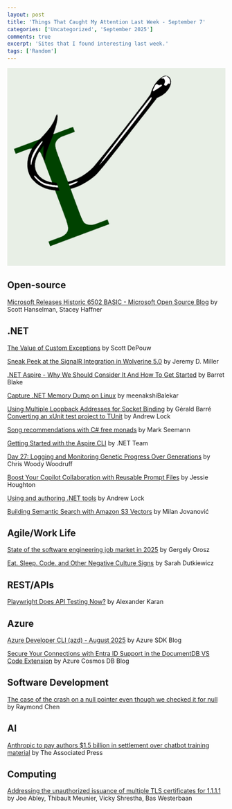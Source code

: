```yaml
---
layout: post
title: 'Things That Caught My Attention Last Week - September 7'
categories: ['Uncategorized', 'September 2025']
comments: true
excerpt: 'Sites that I found interesting last week.'
tags: ['Random']
---
```

![caught-my-i](../assets/caught-i.png)

## Open-source

[Microsoft Releases Historic 6502 BASIC - Microsoft Open Source Blog](https://opensource.microsoft.com/blog/2025/09/03/microsoft-open-source-historic-6502-basic/?utm_source=blog.peterritchie.com) by  Scott Hanselman, Stacey Haffner

<!-- ## Architecture

## Presenting
 -->
## .NET

[The Value of Custom Exceptions](https://blog.nimblepros.com/blogs/the-value-of-custom-exceptions/?utm_source=blog.peterritchie.com) by Scott DePouw

[Sneak Peek at the SignalR Integration in Wolverine 5.0](https://jeremydmiller.com/2025/09/05/sneak-peek-at-the-signalr-integration-in-wolverine-5-0/?utm_source=blog.peterritchie.com) by Jeremy D. Miller

[.NET Aspire - Why We Should Consider It And How To Get Started](https://blog.nimblepros.com/blogs/net-aspire-why-we-should-consider-it/?utm_source=blog.peterritchie.com) by Barret Blake

[Capture .NET Memory Dump on Linux](https://techcommunity.microsoft.com/blog/iis-support-blog/capture-net-memory-dump-on-linux/4401935?utm_source=blog.peterritchie.com) by meenakshiBalekar

[Using Multiple Loopback Addresses for Socket Binding](https://www.meziantou.net/using-multiple-loopback-addresses-for-socket-binding.htm?utm_medium=social&utm_source=bluesky?utm_source=blog.peterritchie.com) by Gérald Barré
[Converting an xUnit test project to TUnit](https://andrewlock.net/converting-an-xunit-project-to-tunit/?utm_source=blog.peterritchie.com) by Andrew Lock

[Song recommendations with C# free monads](https://blog.ploeh.dk/2025/09/01/song-recommendations-with-c-free-monads/?utm_source=blog.peterritchie.com) by Mark Seemann

[Getting Started with the Aspire CLI](https://devblogs.microsoft.com/dotnet/getting-started-with-the-aspire-cli/?utm_source=blog.peterritchie.com) by .NET Team

[Day 27: Logging and Monitoring Genetic Progress Over Generations](https://www.woodruff.dev/day-27-logging-and-monitoring-genetic-progress-over-generations/?utm_source=blog.peterritchie.com) by Chris Woody Woodruff

[Boost Your Copilot Collaboration with Reusable Prompt Files](https://devblogs.microsoft.com/visualstudio/boost-your-copilot-collaboration-with-reusable-prompt-files/?utm_source=blog.peterritchie.com) by Jessie Houghton

[Using and authoring .NET tools](https://andrewlock.net/using-and-authoring-dotnet-tools/?utm_source=blog.peterritchie.com) by Andrew Lock

[Building Semantic Search with Amazon S3 Vectors](https://www.milanjovanovic.tech/blog/building-semantic-search-with-amazon-s3-vectors?utm_source=blog.peterritchie.com) by Milan Jovanović

<!-- ## Domain Driven Design

## DevOps

## Software Design

## Mobile
 -->
## Agile/Work Life

[State of the software engineering job market in 2025](https://newsletter.pragmaticengineer.com/p/state-of-the-tech-market-in-2025?utm_source=blog.peterritchie.com) by Gergely Orosz

[Eat. Sleep. Code. and Other Negative Culture Signs](https://sadukie.com/2025/08/31/eat-sleep-code-and-other-negative-culture-signs.html?utm_source=blog.peterritchie.com) by Sarah Dutkiewicz

## REST/APIs

[Playwright Does API Testing Now?](https://apisyouwonthate.com/newsletter/playwright-does-api-testing-now/?utm_source=blog.peterritchie.com) by Alexander Karan

## Azure

[Azure Developer CLI (azd) - August 2025](https://devblogs.microsoft.com/azure-sdk/azure-developer-cli-azd-august-2025/?utm_source=blog.peterritchie.com) by Azure SDK Blog

[Secure Your Connections with Entra ID Support in the DocumentDB VS Code Extension](https://devblogs.microsoft.com/cosmosdb/secure-your-connections-with-entra-id-support-in-the-documentdb-vs-code-extension/?utm_source=blog.peterritchie.com) by Azure Cosmos DB Blog

## Software Development

[The case of the crash on a null pointer even though we checked it for null](https://devblogs.microsoft.com/oldnewthing/20250905-00/?p=111560?utm_source=blog.peterritchie.com) by Raymond Chen

<!-- ## Windows

## Security
 -->
## AI

[Anthropic to pay authors $1.5 billion in settlement over chatbot training material](https://www.npr.org/2025/09/05/g-s1-87367/anthropic-authors-settlement-pirated-chatbot-training-material?utm_source=blog.peterritchie.com) by The Associated Press

<!-- ## Social Media

## Online Tools

## Databases

## Cloud
 -->
## Computing

[Addressing the unauthorized issuance of multiple TLS certificates for 1.1.1.1](https://blog.cloudflare.com/unauthorized-issuance-of-certificates-for-1-1-1-1/?utm_source=blog.peterritchie.com) by Joe Abley, Thibault Meunier, Vicky Shrestha, Bas Westerbaan

<!-- ## Podcasts

## Other Link Collections

 -->
